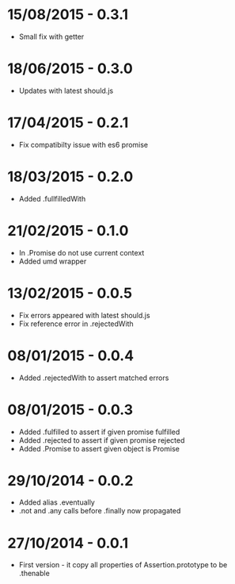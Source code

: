 15/08/2015 - 0.3.1
==================

 * Small fix with getter

18/06/2015 - 0.3.0
==================

 * Updates with latest should.js

17/04/2015 - 0.2.1
==================

 * Fix compatibilty issue with es6 promise

18/03/2015 - 0.2.0
==================

 * Added .fullfilledWith

21/02/2015 - 0.1.0
==================

 * In .Promise do not use current context
 * Added umd wrapper

13/02/2015 - 0.0.5
==================

 * Fix errors appeared with latest should.js
 * Fix reference error in .rejectedWith

08/01/2015 - 0.0.4
==================

 * Added .rejectedWith to assert matched errors

08/01/2015 - 0.0.3
==================

 * Added .fulfilled to assert if given promise fulfilled
 * Added .rejected to assert if given promise rejected
 * Added .Promise to assert given object is Promise

29/10/2014 - 0.0.2
==================

 * Added alias .eventually
 * .not and .any calls before .finally now propagated

27/10/2014 - 0.0.1
==================

* First version - it copy all properties of Assertion.prototype to be .thenable
